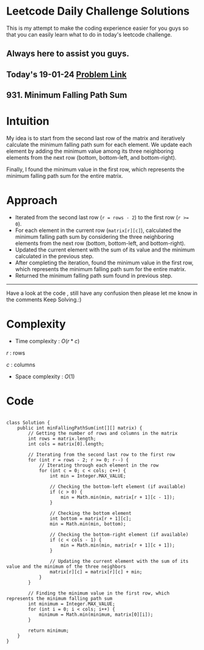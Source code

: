 # Leetcode Daily Challenge Solutions

This is my attempt to make the coding experience easier for you guys so that you can easily learn what to do in today's leetcode challenge.


## Always here to assist you guys.

## Today's 19-01-24 [Problem Link](https://leetcode.com/problems/minimum-falling-path-sum/description/?envType=daily-question&envId=2024-01-19)
## 931. Minimum Falling Path Sum


# Intuition
<!-- Describe your first thoughts on how to solve this problem. -->
My idea is to start from the second last row of the matrix and iteratively calculate the minimum falling path sum for each element. We update each element by adding the minimum value among its three neighboring elements from the next row (bottom, bottom-left, and bottom-right).

Finally, I found the minimum value in the first row, which represents the minimum falling path sum for the entire matrix.

# Approach
<!-- Describe your approach to solving the problem. -->
- Iterated from the second last row (`r = rows - 2`) to the first row (`r >= 0`).
- For each element in the current row (`matrix[r][c]`), calculated the minimum falling path sum by considering the three neighboring elements from the next row (bottom, bottom-left, and bottom-right).
- Updated the current element with the sum of its value and the minimum calculated in the previous step.
- After completing the iteration, found the minimum value in the first row, which represents the minimum falling path sum for the entire matrix.
- Returned the minimum falling path sum found in previous step.

---
Have a look at the code , still have any confusion then please let me know in the comments
Keep Solving.:)

# Complexity
- Time complexity : $O(r*c)$
<!-- Add your time complexity here, e.g. $$O(n)$$ -->
$r$ : rows

$c$ : columns

- Space complexity : $O(1)$
<!-- Add your space complexity here, e.g. $$O(n)$$ -->

# Code
```

class Solution {
    public int minFallingPathSum(int[][] matrix) {
        // Getting the number of rows and columns in the matrix
        int rows = matrix.length;
        int cols = matrix[0].length;

        // Iterating from the second last row to the first row
        for (int r = rows - 2; r >= 0; r--) {
            // Iterating through each element in the row
            for (int c = 0; c < cols; c++) {
                int min = Integer.MAX_VALUE;

                // Checking the bottom-left element (if available)
                if (c > 0) {
                    min = Math.min(min, matrix[r + 1][c - 1]);
                }

                // Checking the bottom element
                int bottom = matrix[r + 1][c];
                min = Math.min(min, bottom);

                // Checking the bottom-right element (if available)
                if (c < cols - 1) {
                    min = Math.min(min, matrix[r + 1][c + 1]);
                }

                // Updating the current element with the sum of its value and the minimum of the three neighbors
                matrix[r][c] = matrix[r][c] + min;
            }
        }

        // Finding the minimum value in the first row, which represents the minimum falling path sum
        int minimum = Integer.MAX_VALUE;
        for (int i = 0; i < cols; i++) {
            minimum = Math.min(minimum, matrix[0][i]);
        }

        return minimum;
    }
}
```
